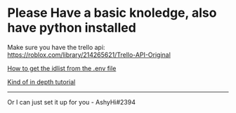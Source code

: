 # Please Have a basic knoledge, also have python installed

Make sure you have the trello api: https://roblox.com/library/214265621/Trello-API-Original

[How to get the idlist from the .env file](https://streamable.com/diiwnf)

[Kind of in depth tutorial](https://www.youtube.com/watch?v=MqtvOmJg5RE)

------------------------------------------------------------------------------------------------------------------------------------------------

Or I can just set it up for you - AshyHi#2394
